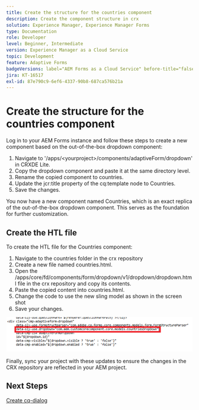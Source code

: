 ```yaml
---
title: Create the structure for the countries component
description: Create the component structure in crx
solution: Experience Manager, Experience Manager Forms
type: Documentation
role: Developer
level: Beginner, Intermediate
version: Experience Manager as a Cloud Service
topic: Development
feature: Adaptive Forms
badgeVersions: label="AEM Forms as a Cloud Service" before-title="false"
jira: KT-16517
exl-id: 87e790c9-6ef6-4337-90b8-687ca576b21a
---
```

# Create the structure for the countries component

Log in to your AEM Forms instance and follow these steps to create a new component based on the out-of-the-box dropdown component:

1. Navigate to '/apps/&lt;yourproject&gt;/components/adaptiveForm/dropdown' in CRXDE Lite.
2. Copy the dropdown component and paste it at the same directory level.
3. Rename the copied component to countries.
4. Update the jcr:title property of the cq:template node to Countries.
5. Save the changes.

You now have a new component named Countries, which is an exact replica of the out-of-the-box dropdown component. This serves as the foundation for further customization.

## Create the HTL file

To create the HTL file for the Countries component:

1. Navigate to the countries folder in the crx repository
2. Create a new file named countries.html.
3. Open the /apps/core/fd/components/form/dropdown/v1/dropdown/dropdown.html file in the crx repository and copy its contents.
4. Paste the copied content into countries.html.
5. Change the code to use the new sling model as shown in the screen shot
6. Save your changes.

![sling-model](assets/countriesdropdown.png)

Finally, sync your project with these updates to ensure the changes in the CRX repository are reflected in your AEM project.


## Next Steps

[Create cq-dialog](./dialog.md)
